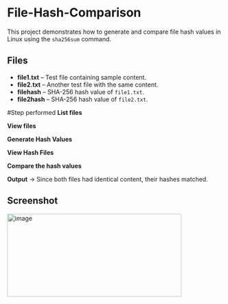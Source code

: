 # File-Hash-Comparison
This project demonstrates how to generate and compare file hash values in Linux using the `sha256sum` command.


## Files

- **file1.txt** – Test file containing sample content.
- **file2.txt** – Another test file with the same content.
- **filehash** – SHA-256 hash value of `file1.txt`.
- **file2hash** – SHA-256 hash value of `file2.txt`.


#Step performed
**List files**

**View files**

**Generate Hash Values**

**View Hash Files**

**Compare the hash values**

**Output**
→ Since both files had identical content, their hashes matched.


## Screenshot
<img width="406" height="193" alt="image" src="https://github.com/user-attachments/assets/9b3237e3-5144-4339-9a82-42998834cf77" />
